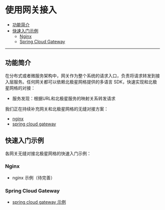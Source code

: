 # 使用网关接入

* [功能简介](#功能简介)
* [快速入门示例](#快速入门示例)
  * [Nginx](#nginx)
  * [Spring Cloud Gateway](#spring-cloud-gateway)

---

## 功能简介

在分布式或者微服务架构中，网关作为整个系统的请求入口，负责将请求转发到接入层服务。任何网关都可以依赖北极星网格提供的多语言 SDK，快速实现和北极星网格的对接：

- 服务发现：根据URL和北极星服务的映射关系转发请求

我们正在持续补充网关和北极星网格的无缝对接方案：

- [nginx](https://github.com/polarismesh/nginx-polaris)
- [spring cloud gateway](https://github.com/tencent/spring-cloud-tencent)

## 快速入门示例

各网关无缝对接北极星网格的快速入门示例：

### Nginx

- nginx 示例（待完善）

###  Spring Cloud Gateway

- [spring cloud gateway 示例](https://github.com/Tencent/spring-cloud-tencent/tree/main/spring-cloud-tencent-examples/polaris-gateway-example)